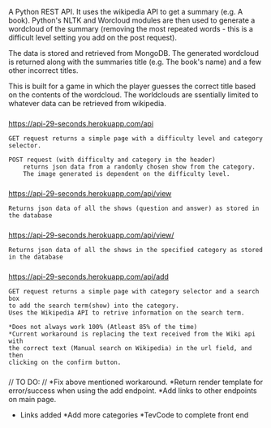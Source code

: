 A Python REST API. It uses the wikipedia API to get a summary (e.g. A book). Python's NLTK and Worcloud modules are then used to generate a wordcloud of the summary (removing the most repeated words - this is a difficult level setting you add on the post request).

The data is stored and retrieved from MongoDB.
The generated wordcloud is returned along with the summaries title (e.g. The book's name) and a few other incorrect titles. 

This is built for a game in which the player guesses the correct title based on the contents of the wordcloud.
The worldclouds are ssentially limited to whatever data can be retrieved from wikipedia.

###
https://api-29-seconds.herokuapp.com/api

    GET request returns a simple page with a difficulty level and category selector.

    POST request (with difficulty and category in the header) 
        returns json data from a randomly chosen show from the category.
        The image generated is dependent on the difficulty level.

###
https://api-29-seconds.herokuapp.com/api/view
    
    Returns json data of all the shows (question and answer) as stored in the database

###
https://api-29-seconds.herokuapp.com/api/view/<category>
    
    Returns json data of all the shows in the specified category as stored in the database

###
https://api-29-seconds.herokuapp.com/api/add
    
    GET request returns a simple page with category selector and a search box 
    to add the search term(show) into the category.
    Uses the Wikipedia API to retrive information on the search term.
    
    *Does not always work 100% (Atleast 85% of the time)
    *Current workaround is replacing the text received from the Wiki api with 
    the correct text (Manual search on Wikipedia) in the url field, and then
    clicking on the confirm button.

###
// TO DO: //
*Fix above mentioned workaround.
*Return render template for error/success when using the add endpoint.
*Add links to other endpoints on main page.
- Links added
*Add more categories
*TevCode to complete front end
